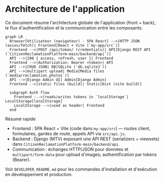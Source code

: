 # Architecture de l'application

Ce document résume l'architecture globale de l'application (front + back), le flux d'authentification et la communication entre les composants.

```mermaid
graph LR
  Browser[Utilisateur (navigateur) - SPA React] -->|HTTP JSON (axios/fetch)| Frontend[React + Vite (`my-app/src`)]
  Frontend -->|POST /api/token/ (credentials)| API[Django REST API (`CitizenReclamationPlatform-main/backend/api`)]
  API -->|200 { access, refresh, user }| Frontend
  Frontend -->|Authorization: Bearer <token>| API
  API -->|CRUD JSON| DB[SQLite (`db.sqlite3`)]
  API -->|multipart upload| Media[Media files (`media/reclamation_photos`)]
  API -->|Django Admin UI| Admin[Django Admin]
  Frontend -->|static files (build)| Static[Dist (vite build)]
  
  subgraph Auth flow
    Frontend -.->|reads/writes tokens in `localStorage`| LocalStorage[localStorage]
    LocalStorage -->|used as header| Frontend
  end
```

Résumé rapide
- Frontend : SPA React + Vite (code dans `my-app/src`) — routes client, formulaires, gardes de route, appels API via `src/api.js`.
- Backend : Django (MTV) exposant une API REST (serializers + viewsets) dans `CitizenReclamationPlatform-main/backend/api`.
- Communication : échanges HTTP/JSON pour données et `multipart/form-data` pour upload d'images; authentification par tokens (Bearer).

Voir `DEVELOPER_README.md` pour les commandes d'installation et d'exécution en développement et production.
